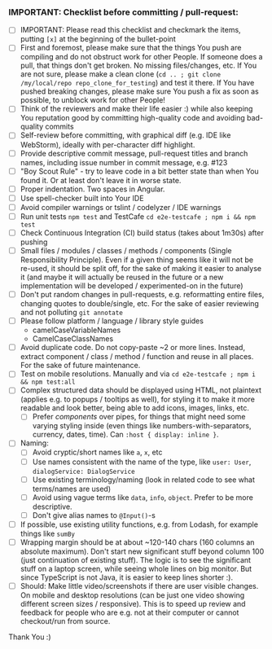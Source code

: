 ### IMPORTANT: Checklist before committing / pull-request:
- [ ] IMPORTANT: Please read this checklist and checkmark the items, putting `[x]` at the beginning of the bullet-point
- [ ] First and foremost, please make sure that the things You push are compiling and do not obstruct work for other People. If someone does a pull, that things don't get broken. No missing files/changes, etc. If You are not sure, please make a clean clone (`cd .. ; git clone /my/local/repo repo_clone_for_testing`) and test it there. If You have pushed breaking changes, please make sure You push a fix as soon as possible, to unblock work for other People!
- [ ] Think of the reviewers and make their life easier :) while also keeping You reputation good by committing high-quality code and avoiding bad-quality commits
- [ ] Self-review before committing, with graphical diff (e.g. IDE like WebStorm), ideally with per-character diff highlight.
- [ ] Provide descriptive commit message, pull-request titles and branch names, including issue number in commit message, e.g. #123
- [ ] "Boy Scout Rule" - try to leave code in a bit better state than when You found it. Or at least don't leave it in worse state.
- [ ] Proper indentation. Two spaces in Angular.
- [ ] Use spell-checker built into Your IDE
- [ ] Avoid compiler warnings or tslint / codelyzer / IDE warnings
- [ ] Run unit tests `npm test` and TestCafe `cd e2e-testcafe ; npm i && npm test`
- [ ] Check Continuous Integration (CI) build status (takes about 1m30s) after pushing
- [ ] Small files / modules / classes / methods / components (Single Responsibility Principle). Even if a given thing seems like it will not be re-used, it should be split off, for the sake of making it easier to analyse it (and maybe it will actually be reused in the future or a new implementation will be developed / experimented-on in the future)
- [ ] Don't put random changes in pull-requests, e.g. reformatting entire files, changing quotes to double/single, etc. For the sake of easier reviewing and not polluting `git annotate`
- [ ] Please follow platform / language / library style guides
  - camelCaseVariableNames
  - CamelCaseClassNames  
- [ ] Avoid duplicate code. Do not copy-paste ~2 or more lines. Instead, extract component / class / method / function and reuse in all places. For the sake of future maintenance.
- [ ] Test on mobile resolutions. Manually and via `cd e2e-testcafe ; npm i && npm test:all`
- [ ] Complex structured data should be displayed using HTML, not plaintext (applies e.g. to popups / tooltips as well), for styling it to make it more readable and look better, being able to add icons, images, links, etc.
  - [ ] Prefer *components* over pipes, for things that might need some varying styling inside (even things like numbers-with-separators, currency, dates, time). Can `:host { display: inline }`.
- [ ] Naming:
  - [ ] Avoid cryptic/short names like `a`, `x`, etc
  - [ ] Use names consistent with the name of the type, like `user: User`, `dialogService: DialogService`
  - [ ] Use existing terminology/naming (look in related code to see what terms/names are used)
  - [ ] Avoid using vague terms like `data`, `info`, `object`. Prefer to be more descriptive.
  - [ ] Don't give alias names to `@Input()`-s
- [ ] If possible, use existing utility functions, e.g. from Lodash, for example things like `sumBy`
- [ ] Wrapping margin should be at about ~120-140 chars (160 columns an absolute maximum). Don't start new significant stuff beyond column 100 (just continuation of existing stuff). The logic is to see the significant stuff on a laptop screen, while seeing whole lines on big monitor. But since TypeScript is not Java, it is easier to keep lines shorter :).
- [ ] Should: Make little video/screenshots if there are user visible changes. On mobile and desktop resolutions (can be just one video showing different screen sizes / responsive). This is to speed up review and feedback for people who are e.g. not at their computer or cannot checkout/run from source.

Thank You :)
